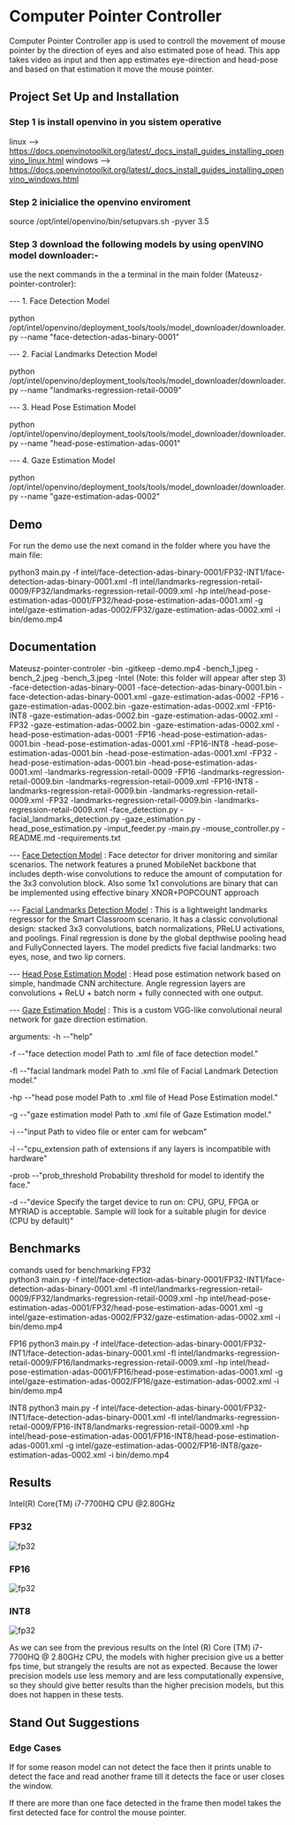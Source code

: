 # Computer Pointer Controller

Computer Pointer Controller app is used to controll the movement of mouse pointer by the direction of eyes and also estimated pose of head. This app takes video as input and then app estimates eye-direction and head-pose and based on that estimation it move the mouse pointer.

## Project Set Up and Installation

### Step 1 is install openvino in you sistem operative 

linux --> https://docs.openvinotoolkit.org/latest/_docs_install_guides_installing_openvino_linux.html
windows --> https://docs.openvinotoolkit.org/latest/_docs_install_guides_installing_openvino_windows.html

### Step 2 inicialice the openvino enviroment

 source /opt/intel/openvino/bin/setupvars.sh -pyver 3.5

### Step 3 download the following models by using openVINO model downloader:-

use the next commands in the a terminal in the main folder (Mateusz-pointer-controler):

--- 1. Face Detection Model

python /opt/intel/openvino/deployment_tools/tools/model_downloader/downloader.py --name "face-detection-adas-binary-0001"

--- 2. Facial Landmarks Detection Model

python /opt/intel/openvino/deployment_tools/tools/model_downloader/downloader.py --name "landmarks-regression-retail-0009"

--- 3. Head Pose Estimation Model

python /opt/intel/openvino/deployment_tools/tools/model_downloader/downloader.py --name "head-pose-estimation-adas-0001"

--- 4. Gaze Estimation Model

python /opt/intel/openvino/deployment_tools/tools/model_downloader/downloader.py --name "gaze-estimation-adas-0002"



## Demo

For run the demo use the next comand in the folder where you have the main file:

python3 main.py -f intel/face-detection-adas-binary-0001/FP32-INT1/face-detection-adas-binary-0001.xml -fl intel/landmarks-regression-retail-0009/FP32/landmarks-regression-retail-0009.xml -hp intel/head-pose-estimation-adas-0001/FP32/head-pose-estimation-adas-0001.xml -g intel/gaze-estimation-adas-0002/FP32/gaze-estimation-adas-0002.xml -i bin/demo.mp4

## Documentation
Mateusz-pointer-controler
    -bin 
       -gitkeep
       -demo.mp4
       -bench_1.jpeg
       -bench_2.jpeg
       -bench_3.jpeg
    -Intel (Note: this folder will appear after step 3)
       -face-detection-adas-binary-0001
          -face-detection-adas-binary-0001.bin
          -face-detection-adas-binary-0001.xml
       -gaze-estimation-adas-0002
          -FP16
              -gaze-estimation-adas-0002.bin
              -gaze-estimation-adas-0002.xml
          -FP16-INT8
              -gaze-estimation-adas-0002.bin
              -gaze-estimation-adas-0002.xml
          -FP32
              -gaze-estimation-adas-0002.bin
              -gaze-estimation-adas-0002.xml
       -head-pose-estimation-adas-0001
          -FP16
              -head-pose-estimation-adas-0001.bin
              -head-pose-estimation-adas-0001.xml
          -FP16-INT8
              -head-pose-estimation-adas-0001.bin
              -head-pose-estimation-adas-0001.xml
          -FP32
              -head-pose-estimation-adas-0001.bin
              -head-pose-estimation-adas-0001.xml
       -landmarks-regression-retail-0009
          -FP16
              -landmarks-regression-retail-0009.bin
              -landmarks-regression-retail-0009.xml
          -FP16-INT8
              -landmarks-regression-retail-0009.bin
              -landmarks-regression-retail-0009.xml
          -FP32
              -landmarks-regression-retail-0009.bin
              -landmarks-regression-retail-0009.xml
    -face_detection.py
    -facial_landmarks_detection.py
    -gaze_estimation.py
    -head_pose_estimation.py
    -imput_feeder.py
    -main.py
    -mouse_controller.py
    -README.md
    -requirements.txt

--- [Face Detection Model](https://docs.openvinotoolkit.org/latest/_models_intel_face_detection_adas_binary_0001_description_face_detection_adas_binary_0001.html) : Face detector for driver monitoring and similar scenarios. The network features a pruned MobileNet backbone that includes depth-wise convolutions to reduce the amount of computation for the 3x3 convolution block. Also some 1x1 convolutions are binary that can be implemented using effective binary XNOR+POPCOUNT approach

--- [Facial Landmarks Detection Model](https://docs.openvinotoolkit.org/latest/_models_intel_landmarks_regression_retail_0009_description_landmarks_regression_retail_0009.html) : This is a lightweight landmarks regressor for the Smart Classroom scenario. It has a classic convolutional design: stacked 3x3 convolutions, batch normalizations, PReLU activations, and poolings. Final regression is done by the global depthwise pooling head and FullyConnected layers. The model predicts five facial landmarks: two eyes, nose, and two lip corners.


--- [Head Pose Estimation Model](https://docs.openvinotoolkit.org/latest/_models_intel_head_pose_estimation_adas_0001_description_head_pose_estimation_adas_0001.html) : Head pose estimation network based on simple, handmade CNN architecture. Angle regression layers are convolutions + ReLU + batch norm + fully connected with one output.


--- [Gaze Estimation Model](https://docs.openvinotoolkit.org/latest/_models_intel_gaze_estimation_adas_0002_description_gaze_estimation_adas_0002.html) : This is a custom VGG-like convolutional neural network for gaze direction estimation.

arguments: 
  -h --"help" 

  -f --"face detection model Path to .xml file of face detection model."
 
  -fl --"facial landmark model Path to .xml file of Facial Landmark Detection model."
 
  -hp --"head pose model Path to .xml file of Head Pose Estimation model."
 
  -g --"gaze estimation model Path to .xml file of Gaze Estimation model."
 
  -i --"input Path to video file or enter cam for webcam"
 
  -l --"cpu_extension path of extensions if any layers is incompatible with hardware"
  
  -prob --"prob_threshold Probability threshold for model to identify the face."

  -d --"device Specify the target device to run on: CPU, GPU, FPGA or
                        MYRIAD is acceptable. Sample will look for a suitable
                        plugin for device (CPU by default)"


## Benchmarks

comands used for benchmarking
FP32   
python3 main.py -f intel/face-detection-adas-binary-0001/FP32-INT1/face-detection-adas-binary-0001.xml -fl intel/landmarks-regression-retail-0009/FP32/landmarks-regression-retail-0009.xml -hp intel/head-pose-estimation-adas-0001/FP32/head-pose-estimation-adas-0001.xml -g intel/gaze-estimation-adas-0002/FP32/gaze-estimation-adas-0002.xml -i bin/demo.mp4


FP16
python3 main.py -f intel/face-detection-adas-binary-0001/FP32-INT1/face-detection-adas-binary-0001.xml -fl intel/landmarks-regression-retail-0009/FP16/landmarks-regression-retail-0009.xml -hp intel/head-pose-estimation-adas-0001/FP16/head-pose-estimation-adas-0001.xml -g intel/gaze-estimation-adas-0002/FP16/gaze-estimation-adas-0002.xml -i bin/demo.mp4

INT8
python3 main.py -f intel/face-detection-adas-binary-0001/FP32-INT1/face-detection-adas-binary-0001.xml -fl intel/landmarks-regression-retail-0009/FP16-INT8/landmarks-regression-retail-0009.xml -hp intel/head-pose-estimation-adas-0001/FP16-INT8/head-pose-estimation-adas-0001.xml -g intel/gaze-estimation-adas-0002/FP16-INT8/gaze-estimation-adas-0002.xml -i bin/demo.mp4

## Results

Intel(R) Core(TM) i7-7700HQ CPU @2.80GHz 


### FP32

![fp32](bin/bench_2.jpeg)

### FP16

![fp32](bin/bench_1.jpeg)


### INT8

![fp32](bin/bench_3.jpeg)



As we can see from the previous results on the Intel (R) Core (TM) i7-7700HQ @ 2.80GHz CPU, the models with higher precision give us a better fps time, but strangely the results are not as expected. Because the lower precision models use less memory and are less computationally expensive, so they should give better results than the higher precision models, but this does not happen in these tests.


## Stand Out Suggestions



### Edge Cases
If for some reason model can not detect the face then it prints unable to detect the face and read another frame till it detects the face or user closes the window.

If there are more than one face detected in the frame then model takes the first detected face for control the mouse  pointer. 